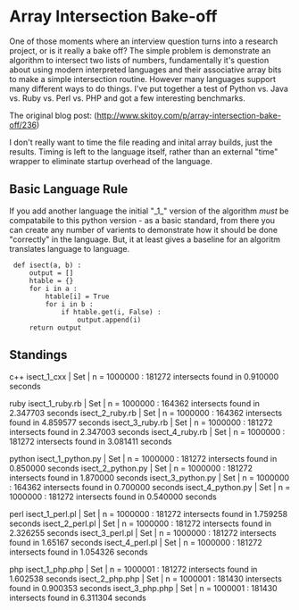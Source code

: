 Array Intersection Bake-off
===========================

One of those moments where an interview question turns into a research
project, or is it really a bake off?  The simple problem is demonstrate
an algorithm to intersect two lists of numbers, fundamentally it's
question about using modern interpreted languages and their associative
array bits to make a simple intersection routine.  However many languages
support many different ways to do things.  I've put together a test
of Python vs. Java vs. Ruby vs. Perl vs. PHP and got a few interesting
benchmarks.

The original blog post:
   (http://www.skitoy.com/p/array-intersection-bake-off/236)

I don't really want to time the file reading and inital array builds, just the
results.  Timing is left to the language itself, rather than an external "time" wrapper 
to eliminate startup overhead of the language.

Basic Language Rule
-------------------

If you add another language the initial "\_1\_" version of the algorithm *must* be compatabile to
this python version - as a basic standard, from there you can create any number of varients to
demonstrate how it should be done "correctly" in the language.  But, it at least gives a baseline
for an algoritm translates language to language.

     def isect(a, b) :
         output = []
         htable = {}
         for i in a :
             htable[i] = True
             for i in b :
                 if htable.get(i, False) :
                     output.append(i)
         return output


Standings
---------

c++
    isect_1_cxx | Set   | n = 1000000 : 181272 intersects found in 0.910000 seconds

ruby
    isect_1_ruby.rb  | Set   | n = 1000000 : 164362 intersects found in 2.347703 seconds
    isect_2_ruby.rb  | Set   | n = 1000000 : 164362 intersects found in 4.859577 seconds
    isect_3_ruby.rb  | Set   | n = 1000000 : 181272 intersects found in 2.347003 seconds
    isect_4_ruby.rb  | Set   | n = 1000000 : 181272 intersects found in 3.081411 seconds

python
    isect_1_python.py  | Set   | n = 1000000 : 181272 intersects found in 0.850000 seconds
    isect_2_python.py  | Set   | n = 1000000 : 181272 intersects found in 1.870000 seconds
    isect_3_python.py  | Set   | n = 1000000 : 164362 intersects found in 0.700000 seconds
    isect_4_python.py  | Set   | n = 1000000 : 181272 intersects found in 0.540000 seconds

perl
    isect_1_perl.pl  | Set   | n = 1000000 : 181272 intersects found in 1.759258 seconds
    isect_2_perl.pl  | Set   | n = 1000000 : 181272 intersects found in 2.326255 seconds
    isect_3_perl.pl  | Set   | n = 1000000 : 181272 intersects found in 1.65167 seconds
    isect_4_perl.pl  | Set   | n = 1000000 : 181272 intersects found in 1.054326 seconds

php
    isect_1_php.php  | Set   | n = 1000001 : 181272 intersects found in 1.602538 seconds
    isect_2_php.php  | Set   | n = 1000001 : 181430 intersects found in 0.900353 seconds
    isect_3_php.php  | Set   | n = 1000001 : 181430 intersects found in 6.311304 seconds
